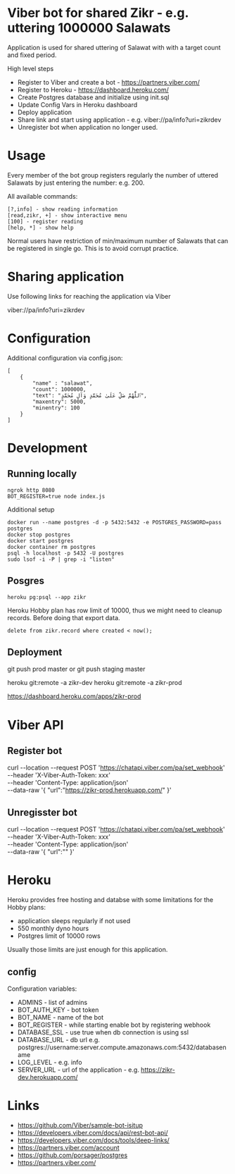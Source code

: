 # Viber bot for shared Zikr - e.g. uttering 1000000 Salawats
Application is used for shared uttering of Salawat with with a target count and fixed period.

High level steps
 - Register to Viber and create a bot -  https://partners.viber.com/
 - Register to Heroku - https://dashboard.heroku.com/
 - Create Postgres database and initialize using init.sql
 - Update Config Vars in Heroku dashboard
 - Deploy application
 - Share link and start using application - e.g. viber://pa/info?uri=zikrdev
 - Unregister bot when application no longer used.

# Usage
Every member of the bot group registers regularly the number of uttered Salawats by just entering the number: e.g. 200. 

All available commands:
```
[?,info] - show reading information
[read,zikr, +] - show interactive menu
[100] - register reading
[help, *] - show help
```

Normal users have restriction of min/maximum number of Salawats that can be registered in single go. This is to avoid corrupt practice.

# Sharing application
Use following links for reaching the application via Viber

viber://pa/info?uri=zikrdev

# Configuration
Additional configuration via config.json:
```
[
    {
        "name" : "salawat",
        "count": 1000000,
        "text": "ٱللَّٰهُمَّ صَلِّ عَلَىٰ مُحَمَّدٍ وَآلِ مُحَمَّدٍ",
        "maxentry": 5000,
        "minentry": 100
    }
]
```
# Development
## Running locally
```
ngrok http 8080
BOT_REGISTER=true node index.js
```

Additional setup
```
docker run --name postgres -d -p 5432:5432 -e POSTGRES_PASSWORD=pass postgres
docker stop postgres
docker start postgres
docker container rm postgres
psql -h localhost -p 5432 -U postgres
sudo lsof -i -P | grep -i "listen"
```



## Posgres

```
heroku pg:psql --app zikr
```

Heroku Hobby plan has row limit of 10000, thus we might need to cleanup records. Before doing that export data.
```
delete from zikr.record where created < now();
```

## Deployment
git push prod master
or
git push staging master

heroku git:remote -a zikr-dev
heroku git:remote -a zikr-prod

https://dashboard.heroku.com/apps/zikr-prod

# Viber API
## Register bot
curl --location --request POST 'https://chatapi.viber.com/pa/set_webhook' \
--header 'X-Viber-Auth-Token: xxx' \
--header 'Content-Type: application/json' \
--data-raw '{
   "url":"https://zikr-prod.herokuapp.com/"
}'

## Unregisster bot

curl --location --request POST 'https://chatapi.viber.com/pa/set_webhook' \
--header 'X-Viber-Auth-Token: xxx' \
--header 'Content-Type: application/json' \
--data-raw '{
   "url":""
}'

# Heroku 
Heroku provides free hosting and databse with some limitations for the Hobby plans:
 - application sleeps regularly if not used
 - 550 monthly dyno hours 
 - Postgres limit of 10000 rows

Usually those limits are just enough for this application. 

## config
Configuration variables:
 - ADMINS - list of admins
 - BOT_AUTH_KEY - bot token
 - BOT_NAME - name of the bot 
 - BOT_REGISTER - while starting enable bot by registering webhook
 - DATABASE_SSL - use true when db connection is using ssl
 - DATABASE_URL - db url e.g. postgres://username:server.compute.amazonaws.com:5432/databasename
 - LOG_LEVEL - e.g. info
 - SERVER_URL - url of the application - e.g. https://zikr-dev.herokuapp.com/
 

# Links
- https://github.com/Viber/sample-bot-isitup
- https://developers.viber.com/docs/api/rest-bot-api/
- https://developers.viber.com/docs/tools/deep-links/
- https://partners.viber.com/account
- https://github.com/porsager/postgres
- https://partners.viber.com/

